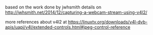 
 based on the work done by jwhsmith 
 details on
 http://jwhsmith.net/2014/12/capturing-a-webcam-stream-using-v4l2/ 

more references about v4l2 at
https://linuxtv.org/downloads/v4l-dvb-apis/uapi/v4l/extended-controls.html#jpeg-control-reference